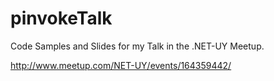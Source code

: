 pinvokeTalk
===========

Code Samples and Slides for my Talk in the .NET-UY Meetup.


http://www.meetup.com/NET-UY/events/164359442/
